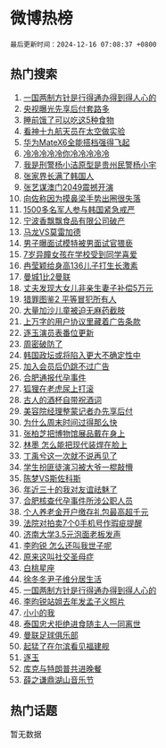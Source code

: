 # 微博热榜

`最后更新时间：2024-12-16 07:08:37 +0800`

## 热门搜索

1. [一国两制方针是行得通办得到得人心的](https://m.weibo.cn/search?containerid=100103type%3D1%26t%3D10%26q%3D%23%E4%B8%80%E5%9B%BD%E4%B8%A4%E5%88%B6%E6%96%B9%E9%92%88%E6%98%AF%E8%A1%8C%E5%BE%97%E9%80%9A%E5%8A%9E%E5%BE%97%E5%88%B0%E5%BE%97%E4%BA%BA%E5%BF%83%E7%9A%84%23&stream_entry_id=51&isnewpage=1&extparam=seat%3D1%26stream_entry_id%3D51%26c_type%3D51%26q%3D%2523%25E4%25B8%2580%25E5%259B%25BD%25E4%25B8%25A4%25E5%2588%25B6%25E6%2596%25B9%25E9%2592%2588%25E6%2598%25AF%25E8%25A1%258C%25E5%25BE%2597%25E9%2580%259A%25E5%258A%259E%25E5%25BE%2597%25E5%2588%25B0%25E5%25BE%2597%25E4%25BA%25BA%25E5%25BF%2583%25E7%259A%2584%2523%26cate%3D10103%26filter_type%3Drealtimehot%26dgr%3D0%26pos%3D0%26display_time%3D1734304116%26pre_seqid%3D17343041161860216968346)
1. [央视曝光先享后付套路多](https://m.weibo.cn/search?containerid=100103type%3D1%26t%3D10%26q%3D%23%E5%A4%AE%E8%A7%86%E6%9B%9D%E5%85%89%E5%85%88%E4%BA%AB%E5%90%8E%E4%BB%98%E5%A5%97%E8%B7%AF%E5%A4%9A%23&stream_entry_id=31&isnewpage=1&extparam=seat%3D1%26band_rank%3D1%26flag%3D2%26lcate%3D5001%26filter_type%3Drealtimehot%26c_type%3D31%26stream_entry_id%3D31%26realpos%3D1%26cate%3D5001%26pos%3D0%26q%3D%2523%25E5%25A4%25AE%25E8%25A7%2586%25E6%259B%259D%25E5%2585%2589%25E5%2585%2588%25E4%25BA%25AB%25E5%2590%258E%25E4%25BB%2598%25E5%25A5%2597%25E8%25B7%25AF%25E5%25A4%259A%2523%26dgr%3D0%26display_time%3D1734304116%26pre_seqid%3D17343041161860216968346)
1. [睡前饿了可以吃这5种食物](https://m.weibo.cn/search?containerid=100103type%3D1%26t%3D10%26q%3D%23%E7%9D%A1%E5%89%8D%E9%A5%BF%E4%BA%86%E5%8F%AF%E4%BB%A5%E5%90%83%E8%BF%995%E7%A7%8D%E9%A3%9F%E7%89%A9%23&stream_entry_id=31&isnewpage=1&extparam=seat%3D1%26band_rank%3D2%26flag%3D2%26lcate%3D5001%26filter_type%3Drealtimehot%26c_type%3D31%26stream_entry_id%3D31%26realpos%3D2%26cate%3D5001%26pos%3D1%26q%3D%2523%25E7%259D%25A1%25E5%2589%258D%25E9%25A5%25BF%25E4%25BA%2586%25E5%258F%25AF%25E4%25BB%25A5%25E5%2590%2583%25E8%25BF%25995%25E7%25A7%258D%25E9%25A3%259F%25E7%2589%25A9%2523%26dgr%3D0%26display_time%3D1734304116%26pre_seqid%3D17343041161860216968346)
1. [看神十九航天员在太空做实验](https://m.weibo.cn/search?containerid=100103type%3D1%26t%3D10%26q%3D%23%E7%9C%8B%E7%A5%9E%E5%8D%81%E4%B9%9D%E8%88%AA%E5%A4%A9%E5%91%98%E5%9C%A8%E5%A4%AA%E7%A9%BA%E5%81%9A%E5%AE%9E%E9%AA%8C%23&stream_entry_id=31&isnewpage=1&extparam=seat%3D1%26band_rank%3D3%26flag%3D0%26lcate%3D5001%26filter_type%3Drealtimehot%26c_type%3D31%26stream_entry_id%3D31%26realpos%3D3%26cate%3D5001%26pos%3D2%26q%3D%2523%25E7%259C%258B%25E7%25A5%259E%25E5%258D%2581%25E4%25B9%259D%25E8%2588%25AA%25E5%25A4%25A9%25E5%2591%2598%25E5%259C%25A8%25E5%25A4%25AA%25E7%25A9%25BA%25E5%2581%259A%25E5%25AE%259E%25E9%25AA%258C%2523%26dgr%3D0%26display_time%3D1734304116%26pre_seqid%3D17343041161860216968346)
1. [华为MateX6全能搭档强得飞起](https://m.weibo.cn/search?containerid=100103type%3D1%26t%3D10%26q%3D%23%E5%8D%8E%E4%B8%BAMateX6%E5%85%A8%E8%83%BD%E6%90%AD%E6%A1%A3%E5%BC%BA%E5%BE%97%E9%A3%9E%E8%B5%B7%23&stream_entry_id=31&isnewpage=1&extparam=seat%3D1%26band_rank%3D4%26is_ad_pos%3D1%26lcate%3D5001%26filter_type%3Drealtimehot%26stream_entry_id%3D31%26c_type%3D31%26cate%3D5001%26q%3D%2523%25E5%258D%258E%25E4%25B8%25BAMateX6%25E5%2585%25A8%25E8%2583%25BD%25E6%2590%25AD%25E6%25A1%25A3%25E5%25BC%25BA%25E5%25BE%2597%25E9%25A3%259E%25E8%25B5%25B7%2523%26dgr%3D0%26topic_ad%3D1%26adid%3D268489%26pos%3D3%26display_time%3D1734304116%26pre_seqid%3D17343041161860216968346)
1. [冷冷冷冷冷你冷冷冷冷冷](https://m.weibo.cn/search?containerid=100103type%3D1%26t%3D10%26q%3D%23%E5%86%B7%E5%86%B7%E5%86%B7%E5%86%B7%E5%86%B7%E4%BD%A0%E5%86%B7%E5%86%B7%E5%86%B7%E5%86%B7%E5%86%B7%23&stream_entry_id=31&isnewpage=1&extparam=seat%3D1%26band_rank%3D4%26flag%3D2%26lcate%3D5001%26filter_type%3Drealtimehot%26c_type%3D31%26stream_entry_id%3D31%26realpos%3D4%26cate%3D5001%26pos%3D4%26q%3D%2523%25E5%2586%25B7%25E5%2586%25B7%25E5%2586%25B7%25E5%2586%25B7%25E5%2586%25B7%25E4%25BD%25A0%25E5%2586%25B7%25E5%2586%25B7%25E5%2586%25B7%25E5%2586%25B7%25E5%2586%25B7%2523%26dgr%3D0%26display_time%3D1734304116%26pre_seqid%3D17343041161860216968346)
1. [我是刑警杨小洁原型是贵州民警杨小宇](https://m.weibo.cn/search?containerid=100103type%3D1%26t%3D10%26q%3D%23%E6%88%91%E6%98%AF%E5%88%91%E8%AD%A6%E6%9D%A8%E5%B0%8F%E6%B4%81%E5%8E%9F%E5%9E%8B%E6%98%AF%E8%B4%B5%E5%B7%9E%E6%B0%91%E8%AD%A6%E6%9D%A8%E5%B0%8F%E5%AE%87%23&stream_entry_id=31&isnewpage=1&extparam=seat%3D1%26band_rank%3D5%26flag%3D0%26lcate%3D5001%26filter_type%3Drealtimehot%26c_type%3D31%26stream_entry_id%3D31%26realpos%3D5%26cate%3D5001%26pos%3D5%26q%3D%2523%25E6%2588%2591%25E6%2598%25AF%25E5%2588%2591%25E8%25AD%25A6%25E6%259D%25A8%25E5%25B0%258F%25E6%25B4%2581%25E5%258E%259F%25E5%259E%258B%25E6%2598%25AF%25E8%25B4%25B5%25E5%25B7%259E%25E6%25B0%2591%25E8%25AD%25A6%25E6%259D%25A8%25E5%25B0%258F%25E5%25AE%2587%2523%26dgr%3D0%26display_time%3D1734304116%26pre_seqid%3D17343041161860216968346)
1. [张家界长满了韩国人](https://m.weibo.cn/search?containerid=100103type%3D1%26t%3D10%26q%3D%23%E5%BC%A0%E5%AE%B6%E7%95%8C%E9%95%BF%E6%BB%A1%E4%BA%86%E9%9F%A9%E5%9B%BD%E4%BA%BA%23&stream_entry_id=31&isnewpage=1&extparam=seat%3D1%26band_rank%3D6%26flag%3D0%26lcate%3D5001%26filter_type%3Drealtimehot%26c_type%3D31%26stream_entry_id%3D31%26realpos%3D6%26cate%3D5001%26pos%3D6%26q%3D%2523%25E5%25BC%25A0%25E5%25AE%25B6%25E7%2595%258C%25E9%2595%25BF%25E6%25BB%25A1%25E4%25BA%2586%25E9%259F%25A9%25E5%259B%25BD%25E4%25BA%25BA%2523%26dgr%3D0%26display_time%3D1734304116%26pre_seqid%3D17343041161860216968346)
1. [张艺谋澳门2049震撼开演](https://m.weibo.cn/search?containerid=100103type%3D1%26t%3D10%26q%3D%23%E5%BC%A0%E8%89%BA%E8%B0%8B%E6%BE%B3%E9%97%A82049%E9%9C%87%E6%92%BC%E5%BC%80%E6%BC%94%23&stream_entry_id=31&isnewpage=1&extparam=seat%3D1%26band_rank%3D7%26is_ad_pos%3D1%26lcate%3D5001%26filter_type%3Drealtimehot%26stream_entry_id%3D31%26c_type%3D31%26cate%3D5001%26q%3D%2523%25E5%25BC%25A0%25E8%2589%25BA%25E8%25B0%258B%25E6%25BE%25B3%25E9%2597%25A82049%25E9%259C%2587%25E6%2592%25BC%25E5%25BC%2580%25E6%25BC%2594%2523%26dgr%3D0%26topic_ad%3D1%26adid%3D268374%26pos%3D7%26display_time%3D1734304116%26pre_seqid%3D17343041161860216968346)
1. [向佐称因为摸鼻梁手势出圈很失落](https://m.weibo.cn/search?containerid=100103type%3D1%26t%3D10%26q%3D%23%E5%90%91%E4%BD%90%E7%A7%B0%E5%9B%A0%E4%B8%BA%E6%91%B8%E9%BC%BB%E6%A2%81%E6%89%8B%E5%8A%BF%E5%87%BA%E5%9C%88%E5%BE%88%E5%A4%B1%E8%90%BD%23&stream_entry_id=31&isnewpage=1&extparam=seat%3D1%26band_rank%3D7%26flag%3D2%26lcate%3D5001%26filter_type%3Drealtimehot%26c_type%3D31%26stream_entry_id%3D31%26realpos%3D7%26cate%3D5001%26pos%3D8%26q%3D%2523%25E5%2590%2591%25E4%25BD%2590%25E7%25A7%25B0%25E5%259B%25A0%25E4%25B8%25BA%25E6%2591%25B8%25E9%25BC%25BB%25E6%25A2%2581%25E6%2589%258B%25E5%258A%25BF%25E5%2587%25BA%25E5%259C%2588%25E5%25BE%2588%25E5%25A4%25B1%25E8%2590%25BD%2523%26dgr%3D0%26display_time%3D1734304116%26pre_seqid%3D17343041161860216968346)
1. [1500多名军人参与韩国紧急戒严](https://m.weibo.cn/search?containerid=100103type%3D1%26t%3D10%26q%3D%231500%E5%A4%9A%E5%90%8D%E5%86%9B%E4%BA%BA%E5%8F%82%E4%B8%8E%E9%9F%A9%E5%9B%BD%E7%B4%A7%E6%80%A5%E6%88%92%E4%B8%A5%23&stream_entry_id=31&isnewpage=1&extparam=seat%3D1%26band_rank%3D8%26flag%3D0%26lcate%3D5001%26filter_type%3Drealtimehot%26c_type%3D31%26stream_entry_id%3D31%26realpos%3D8%26cate%3D5001%26pos%3D9%26q%3D%25231500%25E5%25A4%259A%25E5%2590%258D%25E5%2586%259B%25E4%25BA%25BA%25E5%258F%2582%25E4%25B8%258E%25E9%259F%25A9%25E5%259B%25BD%25E7%25B4%25A7%25E6%2580%25A5%25E6%2588%2592%25E4%25B8%25A5%2523%26dgr%3D0%26display_time%3D1734304116%26pre_seqid%3D17343041161860216968346)
1. [宁波香飘飘食品有限公司破产](https://m.weibo.cn/search?containerid=100103type%3D1%26t%3D10%26q%3D%23%E5%AE%81%E6%B3%A2%E9%A6%99%E9%A3%98%E9%A3%98%E9%A3%9F%E5%93%81%E6%9C%89%E9%99%90%E5%85%AC%E5%8F%B8%E7%A0%B4%E4%BA%A7%23&stream_entry_id=31&isnewpage=1&extparam=seat%3D1%26band_rank%3D9%26flag%3D2%26lcate%3D5001%26filter_type%3Drealtimehot%26c_type%3D31%26stream_entry_id%3D31%26realpos%3D9%26cate%3D5001%26pos%3D10%26q%3D%2523%25E5%25AE%2581%25E6%25B3%25A2%25E9%25A6%2599%25E9%25A3%2598%25E9%25A3%2598%25E9%25A3%259F%25E5%2593%2581%25E6%259C%2589%25E9%2599%2590%25E5%2585%25AC%25E5%258F%25B8%25E7%25A0%25B4%25E4%25BA%25A7%2523%26dgr%3D0%26display_time%3D1734304116%26pre_seqid%3D17343041161860216968346)
1. [马龙VS莫雷加德](https://m.weibo.cn/search?containerid=100103type%3D1%26t%3D10%26q%3D%23%E9%A9%AC%E9%BE%99VS%E8%8E%AB%E9%9B%B7%E5%8A%A0%E5%BE%B7%23&stream_entry_id=31&isnewpage=1&extparam=seat%3D1%26band_rank%3D10%26flag%3D0%26lcate%3D5001%26filter_type%3Drealtimehot%26c_type%3D31%26stream_entry_id%3D31%26realpos%3D10%26cate%3D5001%26pos%3D11%26q%3D%2523%25E9%25A9%25AC%25E9%25BE%2599VS%25E8%258E%25AB%25E9%259B%25B7%25E5%258A%25A0%25E5%25BE%25B7%2523%26dgr%3D0%26display_time%3D1734304116%26pre_seqid%3D17343041161860216968346)
1. [男子曝面试模特被男面试官猥亵](https://m.weibo.cn/search?containerid=100103type%3D1%26t%3D10%26q%3D%23%E7%94%B7%E5%AD%90%E6%9B%9D%E9%9D%A2%E8%AF%95%E6%A8%A1%E7%89%B9%E8%A2%AB%E7%94%B7%E9%9D%A2%E8%AF%95%E5%AE%98%E7%8C%A5%E4%BA%B5%23&stream_entry_id=31&isnewpage=1&extparam=seat%3D1%26band_rank%3D11%26flag%3D2%26lcate%3D5001%26filter_type%3Drealtimehot%26c_type%3D31%26stream_entry_id%3D31%26realpos%3D11%26cate%3D5001%26pos%3D12%26q%3D%2523%25E7%2594%25B7%25E5%25AD%2590%25E6%259B%259D%25E9%259D%25A2%25E8%25AF%2595%25E6%25A8%25A1%25E7%2589%25B9%25E8%25A2%25AB%25E7%2594%25B7%25E9%259D%25A2%25E8%25AF%2595%25E5%25AE%2598%25E7%258C%25A5%25E4%25BA%25B5%2523%26dgr%3D0%26display_time%3D1734304116%26pre_seqid%3D17343041161860216968346)
1. [7岁异瞳女孩在学校受到同学喜爱](https://m.weibo.cn/search?containerid=100103type%3D1%26t%3D10%26q%3D%237%E5%B2%81%E5%BC%82%E7%9E%B3%E5%A5%B3%E5%AD%A9%E5%9C%A8%E5%AD%A6%E6%A0%A1%E5%8F%97%E5%88%B0%E5%90%8C%E5%AD%A6%E5%96%9C%E7%88%B1%23&stream_entry_id=31&isnewpage=1&extparam=seat%3D1%26band_rank%3D12%26flag%3D0%26lcate%3D5001%26filter_type%3Drealtimehot%26c_type%3D31%26stream_entry_id%3D31%26realpos%3D12%26cate%3D5001%26pos%3D13%26q%3D%25237%25E5%25B2%2581%25E5%25BC%2582%25E7%259E%25B3%25E5%25A5%25B3%25E5%25AD%25A9%25E5%259C%25A8%25E5%25AD%25A6%25E6%25A0%25A1%25E5%258F%2597%25E5%2588%25B0%25E5%2590%258C%25E5%25AD%25A6%25E5%2596%259C%25E7%2588%25B1%2523%26dgr%3D0%26display_time%3D1734304116%26pre_seqid%3D17343041161860216968346)
1. [冉莹颖给身高136儿子打生长激素](https://m.weibo.cn/search?containerid=100103type%3D1%26t%3D10%26q%3D%23%E5%86%89%E8%8E%B9%E9%A2%96%E7%BB%99%E8%BA%AB%E9%AB%98136%E5%84%BF%E5%AD%90%E6%89%93%E7%94%9F%E9%95%BF%E6%BF%80%E7%B4%A0%23&stream_entry_id=31&isnewpage=1&extparam=seat%3D1%26band_rank%3D13%26flag%3D0%26lcate%3D5001%26filter_type%3Drealtimehot%26c_type%3D31%26stream_entry_id%3D31%26realpos%3D13%26cate%3D5001%26pos%3D14%26q%3D%2523%25E5%2586%2589%25E8%258E%25B9%25E9%25A2%2596%25E7%25BB%2599%25E8%25BA%25AB%25E9%25AB%2598136%25E5%2584%25BF%25E5%25AD%2590%25E6%2589%2593%25E7%2594%259F%25E9%2595%25BF%25E6%25BF%2580%25E7%25B4%25A0%2523%26dgr%3D0%26display_time%3D1734304116%26pre_seqid%3D17343041161860216968346)
1. [曼城1比2曼联](https://m.weibo.cn/search?containerid=100103type%3D1%26t%3D10%26q%3D%23%E6%9B%BC%E5%9F%8E1%E6%AF%942%E6%9B%BC%E8%81%94%23&stream_entry_id=31&isnewpage=1&extparam=seat%3D1%26band_rank%3D14%26flag%3D0%26lcate%3D5001%26filter_type%3Drealtimehot%26c_type%3D31%26stream_entry_id%3D31%26realpos%3D14%26cate%3D5001%26pos%3D15%26q%3D%2523%25E6%259B%25BC%25E5%259F%258E1%25E6%25AF%25942%25E6%259B%25BC%25E8%2581%2594%2523%26dgr%3D0%26display_time%3D1734304116%26pre_seqid%3D17343041161860216968346)
1. [丈夫发现大女儿非亲生妻子补偿5万元](https://m.weibo.cn/search?containerid=100103type%3D1%26t%3D10%26q%3D%23%E4%B8%88%E5%A4%AB%E5%8F%91%E7%8E%B0%E5%A4%A7%E5%A5%B3%E5%84%BF%E9%9D%9E%E4%BA%B2%E7%94%9F%E5%A6%BB%E5%AD%90%E8%A1%A5%E5%81%BF5%E4%B8%87%E5%85%83%23&stream_entry_id=31&isnewpage=1&extparam=seat%3D1%26band_rank%3D15%26flag%3D0%26lcate%3D5001%26filter_type%3Drealtimehot%26c_type%3D31%26stream_entry_id%3D31%26realpos%3D15%26cate%3D5001%26pos%3D16%26q%3D%2523%25E4%25B8%2588%25E5%25A4%25AB%25E5%258F%2591%25E7%258E%25B0%25E5%25A4%25A7%25E5%25A5%25B3%25E5%2584%25BF%25E9%259D%259E%25E4%25BA%25B2%25E7%2594%259F%25E5%25A6%25BB%25E5%25AD%2590%25E8%25A1%25A5%25E5%2581%25BF5%25E4%25B8%2587%25E5%2585%2583%2523%26dgr%3D0%26display_time%3D1734304116%26pre_seqid%3D17343041161860216968346)
1. [猎罪图鉴2 平等冒犯所有人](https://m.weibo.cn/search?containerid=100103type%3D1%26t%3D10%26q%3D%E7%8C%8E%E7%BD%AA%E5%9B%BE%E9%89%B42+%E5%B9%B3%E7%AD%89%E5%86%92%E7%8A%AF%E6%89%80%E6%9C%89%E4%BA%BA&stream_entry_id=31&isnewpage=1&extparam=seat%3D1%26band_rank%3D16%26flag%3D0%26lcate%3D5001%26filter_type%3Drealtimehot%26c_type%3D31%26stream_entry_id%3D31%26realpos%3D16%26cate%3D5001%26pos%3D17%26q%3D%25E7%258C%258E%25E7%25BD%25AA%25E5%259B%25BE%25E9%2589%25B42%2520%25E5%25B9%25B3%25E7%25AD%2589%25E5%2586%2592%25E7%258A%25AF%25E6%2589%2580%25E6%259C%2589%25E4%25BA%25BA%26dgr%3D0%26display_time%3D1734304116%26pre_seqid%3D17343041161860216968346)
1. [大量加沙儿童被迫无麻药截肢](https://m.weibo.cn/search?containerid=100103type%3D1%26t%3D10%26q%3D%23%E5%A4%A7%E9%87%8F%E5%8A%A0%E6%B2%99%E5%84%BF%E7%AB%A5%E8%A2%AB%E8%BF%AB%E6%97%A0%E9%BA%BB%E8%8D%AF%E6%88%AA%E8%82%A2%23&stream_entry_id=31&isnewpage=1&extparam=seat%3D1%26band_rank%3D17%26flag%3D0%26lcate%3D5001%26filter_type%3Drealtimehot%26c_type%3D31%26stream_entry_id%3D31%26realpos%3D17%26cate%3D5001%26pos%3D18%26q%3D%2523%25E5%25A4%25A7%25E9%2587%258F%25E5%258A%25A0%25E6%25B2%2599%25E5%2584%25BF%25E7%25AB%25A5%25E8%25A2%25AB%25E8%25BF%25AB%25E6%2597%25A0%25E9%25BA%25BB%25E8%258D%25AF%25E6%2588%25AA%25E8%2582%25A2%2523%26dgr%3D0%26display_time%3D1734304116%26pre_seqid%3D17343041161860216968346)
1. [上万字的用户协议里藏着广告条款](https://m.weibo.cn/search?containerid=100103type%3D1%26t%3D10%26q%3D%23%E4%B8%8A%E4%B8%87%E5%AD%97%E7%9A%84%E7%94%A8%E6%88%B7%E5%8D%8F%E8%AE%AE%E9%87%8C%E8%97%8F%E7%9D%80%E5%B9%BF%E5%91%8A%E6%9D%A1%E6%AC%BE%23&stream_entry_id=31&isnewpage=1&extparam=seat%3D1%26band_rank%3D18%26flag%3D1%26lcate%3D5001%26filter_type%3Drealtimehot%26c_type%3D31%26stream_entry_id%3D31%26realpos%3D18%26cate%3D5001%26pos%3D19%26q%3D%2523%25E4%25B8%258A%25E4%25B8%2587%25E5%25AD%2597%25E7%259A%2584%25E7%2594%25A8%25E6%2588%25B7%25E5%258D%258F%25E8%25AE%25AE%25E9%2587%258C%25E8%2597%258F%25E7%259D%2580%25E5%25B9%25BF%25E5%2591%258A%25E6%259D%25A1%25E6%25AC%25BE%2523%26dgr%3D0%26display_time%3D1734304116%26pre_seqid%3D17343041161860216968346)
1. [逐玉演员表番位更新](https://m.weibo.cn/search?containerid=100103type%3D1%26t%3D10%26q%3D%23%E9%80%90%E7%8E%89%E6%BC%94%E5%91%98%E8%A1%A8%E7%95%AA%E4%BD%8D%E6%9B%B4%E6%96%B0%23&stream_entry_id=31&isnewpage=1&extparam=seat%3D1%26band_rank%3D19%26flag%3D0%26lcate%3D5001%26filter_type%3Drealtimehot%26c_type%3D31%26stream_entry_id%3D31%26realpos%3D19%26cate%3D5001%26pos%3D20%26q%3D%2523%25E9%2580%2590%25E7%258E%2589%25E6%25BC%2594%25E5%2591%2598%25E8%25A1%25A8%25E7%2595%25AA%25E4%25BD%258D%25E6%259B%25B4%25E6%2596%25B0%2523%26dgr%3D0%26display_time%3D1734304116%26pre_seqid%3D17343041161860216968346)
1. [周密破防了](https://m.weibo.cn/search?containerid=100103type%3D1%26t%3D10%26q%3D%23%E5%91%A8%E5%AF%86%E7%A0%B4%E9%98%B2%E4%BA%86%23&stream_entry_id=31&isnewpage=1&extparam=seat%3D1%26band_rank%3D20%26flag%3D0%26lcate%3D5001%26filter_type%3Drealtimehot%26c_type%3D31%26stream_entry_id%3D31%26realpos%3D20%26cate%3D5001%26pos%3D21%26q%3D%2523%25E5%2591%25A8%25E5%25AF%2586%25E7%25A0%25B4%25E9%2598%25B2%25E4%25BA%2586%2523%26dgr%3D0%26display_time%3D1734304116%26pre_seqid%3D17343041161860216968346)
1. [韩国政坛或将陷入更大不确定性中](https://m.weibo.cn/search?containerid=100103type%3D1%26t%3D10%26q%3D%23%E9%9F%A9%E5%9B%BD%E6%94%BF%E5%9D%9B%E6%88%96%E5%B0%86%E9%99%B7%E5%85%A5%E6%9B%B4%E5%A4%A7%E4%B8%8D%E7%A1%AE%E5%AE%9A%E6%80%A7%E4%B8%AD%23&stream_entry_id=31&isnewpage=1&extparam=seat%3D1%26band_rank%3D21%26flag%3D0%26lcate%3D5001%26filter_type%3Drealtimehot%26c_type%3D31%26stream_entry_id%3D31%26realpos%3D21%26cate%3D5001%26pos%3D22%26q%3D%2523%25E9%259F%25A9%25E5%259B%25BD%25E6%2594%25BF%25E5%259D%259B%25E6%2588%2596%25E5%25B0%2586%25E9%2599%25B7%25E5%2585%25A5%25E6%259B%25B4%25E5%25A4%25A7%25E4%25B8%258D%25E7%25A1%25AE%25E5%25AE%259A%25E6%2580%25A7%25E4%25B8%25AD%2523%26dgr%3D0%26display_time%3D1734304116%26pre_seqid%3D17343041161860216968346)
1. [加入会员后仍跳不过广告](https://m.weibo.cn/search?containerid=100103type%3D1%26t%3D10%26q%3D%23%E5%8A%A0%E5%85%A5%E4%BC%9A%E5%91%98%E5%90%8E%E4%BB%8D%E8%B7%B3%E4%B8%8D%E8%BF%87%E5%B9%BF%E5%91%8A%23&stream_entry_id=31&isnewpage=1&extparam=seat%3D1%26band_rank%3D22%26flag%3D1%26lcate%3D5001%26filter_type%3Drealtimehot%26c_type%3D31%26stream_entry_id%3D31%26realpos%3D22%26cate%3D5001%26pos%3D23%26q%3D%2523%25E5%258A%25A0%25E5%2585%25A5%25E4%25BC%259A%25E5%2591%2598%25E5%2590%258E%25E4%25BB%258D%25E8%25B7%25B3%25E4%25B8%258D%25E8%25BF%2587%25E5%25B9%25BF%25E5%2591%258A%2523%26dgr%3D0%26display_time%3D1734304116%26pre_seqid%3D17343041161860216968346)
1. [合肥通报代孕事件](https://m.weibo.cn/search?containerid=100103type%3D1%26t%3D10%26q%3D%23%E5%90%88%E8%82%A5%E9%80%9A%E6%8A%A5%E4%BB%A3%E5%AD%95%E4%BA%8B%E4%BB%B6%23&stream_entry_id=31&isnewpage=1&extparam=seat%3D1%26band_rank%3D23%26flag%3D0%26lcate%3D5001%26filter_type%3Drealtimehot%26c_type%3D31%26stream_entry_id%3D31%26realpos%3D23%26cate%3D5001%26pos%3D24%26q%3D%2523%25E5%2590%2588%25E8%2582%25A5%25E9%2580%259A%25E6%258A%25A5%25E4%25BB%25A3%25E5%25AD%2595%25E4%25BA%258B%25E4%25BB%25B6%2523%26dgr%3D0%26display_time%3D1734304116%26pre_seqid%3D17343041161860216968346)
1. [狐狸在老虎尿上打滚](https://m.weibo.cn/search?containerid=100103type%3D1%26t%3D10%26q%3D%23%E7%8B%90%E7%8B%B8%E5%9C%A8%E8%80%81%E8%99%8E%E5%B0%BF%E4%B8%8A%E6%89%93%E6%BB%9A%23&stream_entry_id=31&isnewpage=1&extparam=seat%3D1%26band_rank%3D24%26flag%3D0%26lcate%3D5001%26filter_type%3Drealtimehot%26c_type%3D31%26stream_entry_id%3D31%26realpos%3D24%26cate%3D5001%26pos%3D25%26q%3D%2523%25E7%258B%2590%25E7%258B%25B8%25E5%259C%25A8%25E8%2580%2581%25E8%2599%258E%25E5%25B0%25BF%25E4%25B8%258A%25E6%2589%2593%25E6%25BB%259A%2523%26dgr%3D0%26display_time%3D1734304116%26pre_seqid%3D17343041161860216968346)
1. [古人的酒杯自带祝酒词](https://m.weibo.cn/search?containerid=100103type%3D1%26t%3D10%26q%3D%23%E5%8F%A4%E4%BA%BA%E7%9A%84%E9%85%92%E6%9D%AF%E8%87%AA%E5%B8%A6%E7%A5%9D%E9%85%92%E8%AF%8D%23&stream_entry_id=31&isnewpage=1&extparam=seat%3D1%26band_rank%3D25%26flag%3D1%26lcate%3D5001%26filter_type%3Drealtimehot%26c_type%3D31%26stream_entry_id%3D31%26realpos%3D25%26cate%3D5001%26pos%3D26%26q%3D%2523%25E5%258F%25A4%25E4%25BA%25BA%25E7%259A%2584%25E9%2585%2592%25E6%259D%25AF%25E8%2587%25AA%25E5%25B8%25A6%25E7%25A5%259D%25E9%2585%2592%25E8%25AF%258D%2523%26dgr%3D0%26display_time%3D1734304116%26pre_seqid%3D17343041161860216968346)
1. [美容院经理整蒙记者办先享后付](https://m.weibo.cn/search?containerid=100103type%3D1%26t%3D10%26q%3D%23%E7%BE%8E%E5%AE%B9%E9%99%A2%E7%BB%8F%E7%90%86%E6%95%B4%E8%92%99%E8%AE%B0%E8%80%85%E5%8A%9E%E5%85%88%E4%BA%AB%E5%90%8E%E4%BB%98%23&stream_entry_id=31&isnewpage=1&extparam=seat%3D1%26band_rank%3D26%26flag%3D0%26lcate%3D5001%26filter_type%3Drealtimehot%26c_type%3D31%26stream_entry_id%3D31%26realpos%3D26%26cate%3D5001%26pos%3D27%26q%3D%2523%25E7%25BE%258E%25E5%25AE%25B9%25E9%2599%25A2%25E7%25BB%258F%25E7%2590%2586%25E6%2595%25B4%25E8%2592%2599%25E8%25AE%25B0%25E8%2580%2585%25E5%258A%259E%25E5%2585%2588%25E4%25BA%25AB%25E5%2590%258E%25E4%25BB%2598%2523%26dgr%3D0%26display_time%3D1734304116%26pre_seqid%3D17343041161860216968346)
1. [为什么周末时间过得那么快](https://m.weibo.cn/search?containerid=100103type%3D1%26t%3D10%26q%3D%23%E4%B8%BA%E4%BB%80%E4%B9%88%E5%91%A8%E6%9C%AB%E6%97%B6%E9%97%B4%E8%BF%87%E5%BE%97%E9%82%A3%E4%B9%88%E5%BF%AB%23&stream_entry_id=31&isnewpage=1&extparam=seat%3D1%26band_rank%3D27%26flag%3D0%26lcate%3D5001%26filter_type%3Drealtimehot%26c_type%3D31%26stream_entry_id%3D31%26realpos%3D27%26cate%3D5001%26pos%3D28%26q%3D%2523%25E4%25B8%25BA%25E4%25BB%2580%25E4%25B9%2588%25E5%2591%25A8%25E6%259C%25AB%25E6%2597%25B6%25E9%2597%25B4%25E8%25BF%2587%25E5%25BE%2597%25E9%2582%25A3%25E4%25B9%2588%25E5%25BF%25AB%2523%26dgr%3D0%26display_time%3D1734304116%26pre_seqid%3D17343041161860216968346)
1. [张柏芝把博物馆展品戴在身上](https://m.weibo.cn/search?containerid=100103type%3D1%26t%3D10%26q%3D%E5%BC%A0%E6%9F%8F%E8%8A%9D%E6%8A%8A%E5%8D%9A%E7%89%A9%E9%A6%86%E5%B1%95%E5%93%81%E6%88%B4%E5%9C%A8%E8%BA%AB%E4%B8%8A&stream_entry_id=31&isnewpage=1&extparam=seat%3D1%26band_rank%3D28%26flag%3D0%26lcate%3D5001%26filter_type%3Drealtimehot%26c_type%3D31%26stream_entry_id%3D31%26realpos%3D28%26cate%3D5001%26pos%3D29%26q%3D%25E5%25BC%25A0%25E6%259F%258F%25E8%258A%259D%25E6%258A%258A%25E5%258D%259A%25E7%2589%25A9%25E9%25A6%2586%25E5%25B1%2595%25E5%2593%2581%25E6%2588%25B4%25E5%259C%25A8%25E8%25BA%25AB%25E4%25B8%258A%26dgr%3D0%26display_time%3D1734304116%26pre_seqid%3D17343041161860216968346)
1. [林墨 怎么能把现代装焊在脸上](https://m.weibo.cn/search?containerid=100103type%3D1%26t%3D10%26q%3D%E6%9E%97%E5%A2%A8+%E6%80%8E%E4%B9%88%E8%83%BD%E6%8A%8A%E7%8E%B0%E4%BB%A3%E8%A3%85%E7%84%8A%E5%9C%A8%E8%84%B8%E4%B8%8A&stream_entry_id=31&isnewpage=1&extparam=seat%3D1%26band_rank%3D29%26flag%3D0%26lcate%3D5001%26filter_type%3Drealtimehot%26c_type%3D31%26stream_entry_id%3D31%26realpos%3D29%26cate%3D5001%26pos%3D30%26q%3D%25E6%259E%2597%25E5%25A2%25A8%2520%25E6%2580%258E%25E4%25B9%2588%25E8%2583%25BD%25E6%258A%258A%25E7%258E%25B0%25E4%25BB%25A3%25E8%25A3%2585%25E7%2584%258A%25E5%259C%25A8%25E8%2584%25B8%25E4%25B8%258A%26dgr%3D0%26display_time%3D1734304116%26pre_seqid%3D17343041161860216968346)
1. [丁禹兮这一次就不说再见了](https://m.weibo.cn/search?containerid=100103type%3D1%26t%3D10%26q%3D%23%E4%B8%81%E7%A6%B9%E5%85%AE%E8%BF%99%E4%B8%80%E6%AC%A1%E5%B0%B1%E4%B8%8D%E8%AF%B4%E5%86%8D%E8%A7%81%E4%BA%86%23&stream_entry_id=31&isnewpage=1&extparam=seat%3D1%26band_rank%3D30%26flag%3D0%26lcate%3D5001%26filter_type%3Drealtimehot%26c_type%3D31%26stream_entry_id%3D31%26realpos%3D30%26cate%3D5001%26pos%3D31%26q%3D%2523%25E4%25B8%2581%25E7%25A6%25B9%25E5%2585%25AE%25E8%25BF%2599%25E4%25B8%2580%25E6%25AC%25A1%25E5%25B0%25B1%25E4%25B8%258D%25E8%25AF%25B4%25E5%2586%258D%25E8%25A7%2581%25E4%25BA%2586%2523%26dgr%3D0%26display_time%3D1734304116%26pre_seqid%3D17343041161860216968346)
1. [学生扮匪徒演习被大爷一棍敲懵](https://m.weibo.cn/search?containerid=100103type%3D1%26t%3D10%26q%3D%23%E5%AD%A6%E7%94%9F%E6%89%AE%E5%8C%AA%E5%BE%92%E6%BC%94%E4%B9%A0%E8%A2%AB%E5%A4%A7%E7%88%B7%E4%B8%80%E6%A3%8D%E6%95%B2%E6%87%B5%23&stream_entry_id=31&isnewpage=1&extparam=seat%3D1%26band_rank%3D31%26flag%3D1%26lcate%3D5001%26filter_type%3Drealtimehot%26c_type%3D31%26stream_entry_id%3D31%26realpos%3D31%26cate%3D5001%26pos%3D32%26q%3D%2523%25E5%25AD%25A6%25E7%2594%259F%25E6%2589%25AE%25E5%258C%25AA%25E5%25BE%2592%25E6%25BC%2594%25E4%25B9%25A0%25E8%25A2%25AB%25E5%25A4%25A7%25E7%2588%25B7%25E4%25B8%2580%25E6%25A3%258D%25E6%2595%25B2%25E6%2587%25B5%2523%26dgr%3D0%26display_time%3D1734304116%26pre_seqid%3D17343041161860216968346)
1. [陈梦VS斯佐科斯](https://m.weibo.cn/search?containerid=100103type%3D1%26t%3D10%26q%3D%23%E9%99%88%E6%A2%A6VS%E6%96%AF%E4%BD%90%E7%A7%91%E6%96%AF%23&stream_entry_id=31&isnewpage=1&extparam=seat%3D1%26band_rank%3D32%26flag%3D0%26lcate%3D5001%26filter_type%3Drealtimehot%26c_type%3D31%26stream_entry_id%3D31%26realpos%3D32%26cate%3D5001%26pos%3D33%26q%3D%2523%25E9%2599%2588%25E6%25A2%25A6VS%25E6%2596%25AF%25E4%25BD%2590%25E7%25A7%2591%25E6%2596%25AF%2523%26dgr%3D0%26display_time%3D1734304116%26pre_seqid%3D17343041161860216968346)
1. [年近三十的我对友谊祛魅了](https://m.weibo.cn/search?containerid=100103type%3D1%26t%3D10%26q%3D%23%E5%B9%B4%E8%BF%91%E4%B8%89%E5%8D%81%E7%9A%84%E6%88%91%E5%AF%B9%E5%8F%8B%E8%B0%8A%E7%A5%9B%E9%AD%85%E4%BA%86%23&stream_entry_id=31&isnewpage=1&extparam=seat%3D1%26band_rank%3D33%26flag%3D0%26lcate%3D5001%26filter_type%3Drealtimehot%26c_type%3D31%26stream_entry_id%3D31%26realpos%3D33%26cate%3D5001%26pos%3D34%26q%3D%2523%25E5%25B9%25B4%25E8%25BF%2591%25E4%25B8%2589%25E5%258D%2581%25E7%259A%2584%25E6%2588%2591%25E5%25AF%25B9%25E5%258F%258B%25E8%25B0%258A%25E7%25A5%259B%25E9%25AD%2585%25E4%25BA%2586%2523%26dgr%3D0%26display_time%3D1734304116%26pre_seqid%3D17343041161860216968346)
1. [合肥核查代孕事件所涉公职人员](https://m.weibo.cn/search?containerid=100103type%3D1%26t%3D10%26q%3D%23%E5%90%88%E8%82%A5%E6%A0%B8%E6%9F%A5%E4%BB%A3%E5%AD%95%E4%BA%8B%E4%BB%B6%E6%89%80%E6%B6%89%E5%85%AC%E8%81%8C%E4%BA%BA%E5%91%98%23&stream_entry_id=31&isnewpage=1&extparam=seat%3D1%26band_rank%3D34%26flag%3D0%26lcate%3D5001%26filter_type%3Drealtimehot%26c_type%3D31%26stream_entry_id%3D31%26realpos%3D34%26cate%3D5001%26pos%3D35%26q%3D%2523%25E5%2590%2588%25E8%2582%25A5%25E6%25A0%25B8%25E6%259F%25A5%25E4%25BB%25A3%25E5%25AD%2595%25E4%25BA%258B%25E4%25BB%25B6%25E6%2589%2580%25E6%25B6%2589%25E5%2585%25AC%25E8%2581%258C%25E4%25BA%25BA%25E5%2591%2598%2523%26dgr%3D0%26display_time%3D1734304116%26pre_seqid%3D17343041161860216968346)
1. [个人养老金开户缴存礼包最高超千元](https://m.weibo.cn/search?containerid=100103type%3D1%26t%3D10%26q%3D%23%E4%B8%AA%E4%BA%BA%E5%85%BB%E8%80%81%E9%87%91%E5%BC%80%E6%88%B7%E7%BC%B4%E5%AD%98%E7%A4%BC%E5%8C%85%E6%9C%80%E9%AB%98%E8%B6%85%E5%8D%83%E5%85%83%23&stream_entry_id=31&isnewpage=1&extparam=seat%3D1%26band_rank%3D35%26flag%3D0%26lcate%3D5001%26filter_type%3Drealtimehot%26c_type%3D31%26stream_entry_id%3D31%26realpos%3D35%26cate%3D5001%26pos%3D36%26q%3D%2523%25E4%25B8%25AA%25E4%25BA%25BA%25E5%2585%25BB%25E8%2580%2581%25E9%2587%2591%25E5%25BC%2580%25E6%2588%25B7%25E7%25BC%25B4%25E5%25AD%2598%25E7%25A4%25BC%25E5%258C%2585%25E6%259C%2580%25E9%25AB%2598%25E8%25B6%2585%25E5%258D%2583%25E5%2585%2583%2523%26dgr%3D0%26display_time%3D1734304116%26pre_seqid%3D17343041161860216968346)
1. [法院对拍卖7个0手机号作瑕疵提醒](https://m.weibo.cn/search?containerid=100103type%3D1%26t%3D10%26q%3D%23%E6%B3%95%E9%99%A2%E5%AF%B9%E6%8B%8D%E5%8D%967%E4%B8%AA0%E6%89%8B%E6%9C%BA%E5%8F%B7%E4%BD%9C%E7%91%95%E7%96%B5%E6%8F%90%E9%86%92%23&stream_entry_id=31&isnewpage=1&extparam=seat%3D1%26band_rank%3D36%26flag%3D0%26lcate%3D5001%26filter_type%3Drealtimehot%26c_type%3D31%26stream_entry_id%3D31%26realpos%3D36%26cate%3D5001%26pos%3D37%26q%3D%2523%25E6%25B3%2595%25E9%2599%25A2%25E5%25AF%25B9%25E6%258B%258D%25E5%258D%25967%25E4%25B8%25AA0%25E6%2589%258B%25E6%259C%25BA%25E5%258F%25B7%25E4%25BD%259C%25E7%2591%2595%25E7%2596%25B5%25E6%258F%2590%25E9%2586%2592%2523%26dgr%3D0%26display_time%3D1734304116%26pre_seqid%3D17343041161860216968346)
1. [济南大学3.5元泡面老板发声](https://m.weibo.cn/search?containerid=100103type%3D1%26t%3D10%26q%3D%23%E6%B5%8E%E5%8D%97%E5%A4%A7%E5%AD%A63.5%E5%85%83%E6%B3%A1%E9%9D%A2%E8%80%81%E6%9D%BF%E5%8F%91%E5%A3%B0%23&stream_entry_id=31&isnewpage=1&extparam=seat%3D1%26band_rank%3D37%26flag%3D0%26lcate%3D5001%26filter_type%3Drealtimehot%26c_type%3D31%26stream_entry_id%3D31%26realpos%3D37%26cate%3D5001%26pos%3D38%26q%3D%2523%25E6%25B5%258E%25E5%258D%2597%25E5%25A4%25A7%25E5%25AD%25A63.5%25E5%2585%2583%25E6%25B3%25A1%25E9%259D%25A2%25E8%2580%2581%25E6%259D%25BF%25E5%258F%2591%25E5%25A3%25B0%2523%26dgr%3D0%26display_time%3D1734304116%26pre_seqid%3D17343041161860216968346)
1. [李昀锐 怎么还叫我世子呢](https://m.weibo.cn/search?containerid=100103type%3D1%26t%3D10%26q%3D%E6%9D%8E%E6%98%80%E9%94%90+%E6%80%8E%E4%B9%88%E8%BF%98%E5%8F%AB%E6%88%91%E4%B8%96%E5%AD%90%E5%91%A2&stream_entry_id=31&isnewpage=1&extparam=seat%3D1%26band_rank%3D38%26flag%3D0%26lcate%3D5001%26filter_type%3Drealtimehot%26c_type%3D31%26stream_entry_id%3D31%26realpos%3D38%26cate%3D5001%26pos%3D39%26q%3D%25E6%259D%258E%25E6%2598%2580%25E9%2594%2590%2520%25E6%2580%258E%25E4%25B9%2588%25E8%25BF%2598%25E5%258F%25AB%25E6%2588%2591%25E4%25B8%2596%25E5%25AD%2590%25E5%2591%25A2%26dgr%3D0%26display_time%3D1734304116%26pre_seqid%3D17343041161860216968346)
1. [原来这叫社交圣母症](https://m.weibo.cn/search?containerid=100103type%3D1%26t%3D10%26q%3D%23%E5%8E%9F%E6%9D%A5%E8%BF%99%E5%8F%AB%E7%A4%BE%E4%BA%A4%E5%9C%A3%E6%AF%8D%E7%97%87%23&stream_entry_id=31&isnewpage=1&extparam=seat%3D1%26band_rank%3D39%26flag%3D0%26lcate%3D5001%26filter_type%3Drealtimehot%26c_type%3D31%26stream_entry_id%3D31%26realpos%3D39%26cate%3D5001%26pos%3D40%26q%3D%2523%25E5%258E%259F%25E6%259D%25A5%25E8%25BF%2599%25E5%258F%25AB%25E7%25A4%25BE%25E4%25BA%25A4%25E5%259C%25A3%25E6%25AF%258D%25E7%2597%2587%2523%26dgr%3D0%26display_time%3D1734304116%26pre_seqid%3D17343041161860216968346)
1. [白桃星座](https://m.weibo.cn/search?containerid=100103type%3D1%26t%3D10%26q%3D%E7%99%BD%E6%A1%83%E6%98%9F%E5%BA%A7&stream_entry_id=31&isnewpage=1&extparam=seat%3D1%26band_rank%3D40%26flag%3D0%26lcate%3D5001%26filter_type%3Drealtimehot%26c_type%3D31%26stream_entry_id%3D31%26realpos%3D40%26cate%3D5001%26pos%3D41%26q%3D%25E7%2599%25BD%25E6%25A1%2583%25E6%2598%259F%25E5%25BA%25A7%26dgr%3D0%26display_time%3D1734304116%26pre_seqid%3D17343041161860216968346)
1. [徐冬冬尹子维分居生活](https://m.weibo.cn/search?containerid=100103type%3D1%26t%3D10%26q%3D%E5%BE%90%E5%86%AC%E5%86%AC%E5%B0%B9%E5%AD%90%E7%BB%B4%E5%88%86%E5%B1%85%E7%94%9F%E6%B4%BB&stream_entry_id=31&isnewpage=1&extparam=seat%3D1%26band_rank%3D41%26flag%3D0%26lcate%3D5001%26filter_type%3Drealtimehot%26c_type%3D31%26stream_entry_id%3D31%26realpos%3D41%26cate%3D5001%26pos%3D42%26q%3D%25E5%25BE%2590%25E5%2586%25AC%25E5%2586%25AC%25E5%25B0%25B9%25E5%25AD%2590%25E7%25BB%25B4%25E5%2588%2586%25E5%25B1%2585%25E7%2594%259F%25E6%25B4%25BB%26dgr%3D0%26display_time%3D1734304116%26pre_seqid%3D17343041161860216968346)
1. [一国两制方针是行得通办得到得人心的](https://m.weibo.cn/search?containerid=100103type%3D1%26t%3D10%26q%3D%23%E4%B8%80%E5%9B%BD%E4%B8%A4%E5%88%B6%E6%96%B9%E9%92%88%E6%98%AF%E8%A1%8C%E5%BE%97%E9%80%9A%E5%8A%9E%E5%BE%97%E5%88%B0%E5%BE%97%E4%BA%BA%E5%BF%83%E7%9A%84%23&stream_entry_id=31&isnewpage=1&extparam=seat%3D1%26band_rank%3D42%26flag%3D0%26lcate%3D5001%26filter_type%3Drealtimehot%26c_type%3D31%26stream_entry_id%3D31%26realpos%3D42%26cate%3D5001%26pos%3D43%26q%3D%2523%25E4%25B8%2580%25E5%259B%25BD%25E4%25B8%25A4%25E5%2588%25B6%25E6%2596%25B9%25E9%2592%2588%25E6%2598%25AF%25E8%25A1%258C%25E5%25BE%2597%25E9%2580%259A%25E5%258A%259E%25E5%25BE%2597%25E5%2588%25B0%25E5%25BE%2597%25E4%25BA%25BA%25E5%25BF%2583%25E7%259A%2584%2523%26dgr%3D0%26display_time%3D1734304116%26pre_seqid%3D17343041161860216968346)
1. [李昀锐站姐去年发孟子义照片](https://m.weibo.cn/search?containerid=100103type%3D1%26t%3D10%26q%3D%23%E6%9D%8E%E6%98%80%E9%94%90%E7%AB%99%E5%A7%90%E5%8E%BB%E5%B9%B4%E5%8F%91%E5%AD%9F%E5%AD%90%E4%B9%89%E7%85%A7%E7%89%87%23&stream_entry_id=31&isnewpage=1&extparam=seat%3D1%26band_rank%3D43%26flag%3D0%26lcate%3D5001%26filter_type%3Drealtimehot%26c_type%3D31%26stream_entry_id%3D31%26realpos%3D43%26cate%3D5001%26pos%3D44%26q%3D%2523%25E6%259D%258E%25E6%2598%2580%25E9%2594%2590%25E7%25AB%2599%25E5%25A7%2590%25E5%258E%25BB%25E5%25B9%25B4%25E5%258F%2591%25E5%25AD%259F%25E5%25AD%2590%25E4%25B9%2589%25E7%2585%25A7%25E7%2589%2587%2523%26dgr%3D0%26display_time%3D1734304116%26pre_seqid%3D17343041161860216968346)
1. [小小的我](https://m.weibo.cn/search?containerid=100103type%3D1%26t%3D10%26q%3D%E5%B0%8F%E5%B0%8F%E7%9A%84%E6%88%91&stream_entry_id=31&isnewpage=1&extparam=seat%3D1%26band_rank%3D44%26flag%3D0%26lcate%3D5001%26filter_type%3Drealtimehot%26c_type%3D31%26stream_entry_id%3D31%26realpos%3D44%26cate%3D5001%26pos%3D45%26q%3D%25E5%25B0%258F%25E5%25B0%258F%25E7%259A%2584%25E6%2588%2591%26dgr%3D0%26display_time%3D1734304116%26pre_seqid%3D17343041161860216968346)
1. [泰国忠犬拒绝进食随主人一同离世](https://m.weibo.cn/search?containerid=100103type%3D1%26t%3D10%26q%3D%23%E6%B3%B0%E5%9B%BD%E5%BF%A0%E7%8A%AC%E6%8B%92%E7%BB%9D%E8%BF%9B%E9%A3%9F%E9%9A%8F%E4%B8%BB%E4%BA%BA%E4%B8%80%E5%90%8C%E7%A6%BB%E4%B8%96%23&stream_entry_id=31&isnewpage=1&extparam=seat%3D1%26band_rank%3D45%26flag%3D0%26lcate%3D5001%26filter_type%3Drealtimehot%26c_type%3D31%26stream_entry_id%3D31%26realpos%3D45%26cate%3D5001%26pos%3D46%26q%3D%2523%25E6%25B3%25B0%25E5%259B%25BD%25E5%25BF%25A0%25E7%258A%25AC%25E6%258B%2592%25E7%25BB%259D%25E8%25BF%259B%25E9%25A3%259F%25E9%259A%258F%25E4%25B8%25BB%25E4%25BA%25BA%25E4%25B8%2580%25E5%2590%258C%25E7%25A6%25BB%25E4%25B8%2596%2523%26dgr%3D0%26display_time%3D1734304116%26pre_seqid%3D17343041161860216968346)
1. [曼联足球俱乐部](https://m.weibo.cn/search?containerid=100103type%3D1%26t%3D10%26q%3D%23%E6%9B%BC%E8%81%94%E8%B6%B3%E7%90%83%E4%BF%B1%E4%B9%90%E9%83%A8%23&stream_entry_id=31&isnewpage=1&extparam=seat%3D1%26band_rank%3D46%26flag%3D0%26lcate%3D5001%26filter_type%3Drealtimehot%26c_type%3D31%26stream_entry_id%3D31%26realpos%3D46%26cate%3D5001%26pos%3D47%26q%3D%2523%25E6%259B%25BC%25E8%2581%2594%25E8%25B6%25B3%25E7%2590%2583%25E4%25BF%25B1%25E4%25B9%2590%25E9%2583%25A8%2523%26dgr%3D0%26display_time%3D1734304116%26pre_seqid%3D17343041161860216968346)
1. [起猛了在尔滨看见福建舰](https://m.weibo.cn/search?containerid=100103type%3D1%26t%3D10%26q%3D%23%E8%B5%B7%E7%8C%9B%E4%BA%86%E5%9C%A8%E5%B0%94%E6%BB%A8%E7%9C%8B%E8%A7%81%E7%A6%8F%E5%BB%BA%E8%88%B0%23&stream_entry_id=31&isnewpage=1&extparam=seat%3D1%26band_rank%3D47%26flag%3D0%26lcate%3D5001%26filter_type%3Drealtimehot%26c_type%3D31%26stream_entry_id%3D31%26realpos%3D47%26cate%3D5001%26pos%3D48%26q%3D%2523%25E8%25B5%25B7%25E7%258C%259B%25E4%25BA%2586%25E5%259C%25A8%25E5%25B0%2594%25E6%25BB%25A8%25E7%259C%258B%25E8%25A7%2581%25E7%25A6%258F%25E5%25BB%25BA%25E8%2588%25B0%2523%26dgr%3D0%26display_time%3D1734304116%26pre_seqid%3D17343041161860216968346)
1. [逐玉](https://m.weibo.cn/search?containerid=100103type%3D1%26t%3D10%26q%3D%E9%80%90%E7%8E%89&stream_entry_id=31&isnewpage=1&extparam=seat%3D1%26band_rank%3D48%26flag%3D0%26lcate%3D5001%26filter_type%3Drealtimehot%26c_type%3D31%26stream_entry_id%3D31%26realpos%3D48%26cate%3D5001%26pos%3D49%26q%3D%25E9%2580%2590%25E7%258E%2589%26dgr%3D0%26display_time%3D1734304116%26pre_seqid%3D17343041161860216968346)
1. [库克与特朗普共进晚餐](https://m.weibo.cn/search?containerid=100103type%3D1%26t%3D10%26q%3D%23%E5%BA%93%E5%85%8B%E4%B8%8E%E7%89%B9%E6%9C%97%E6%99%AE%E5%85%B1%E8%BF%9B%E6%99%9A%E9%A4%90%23&stream_entry_id=31&isnewpage=1&extparam=seat%3D1%26band_rank%3D49%26flag%3D0%26lcate%3D5001%26filter_type%3Drealtimehot%26c_type%3D31%26stream_entry_id%3D31%26realpos%3D49%26cate%3D5001%26pos%3D50%26q%3D%2523%25E5%25BA%2593%25E5%2585%258B%25E4%25B8%258E%25E7%2589%25B9%25E6%259C%2597%25E6%2599%25AE%25E5%2585%25B1%25E8%25BF%259B%25E6%2599%259A%25E9%25A4%2590%2523%26dgr%3D0%26display_time%3D1734304116%26pre_seqid%3D17343041161860216968346)
1. [薛之谦鼎湖山音乐节](https://m.weibo.cn/search?containerid=100103type%3D1%26t%3D10%26q%3D%23%E8%96%9B%E4%B9%8B%E8%B0%A6%E9%BC%8E%E6%B9%96%E5%B1%B1%E9%9F%B3%E4%B9%90%E8%8A%82%23&stream_entry_id=31&isnewpage=1&extparam=seat%3D1%26band_rank%3D50%26flag%3D0%26lcate%3D5001%26filter_type%3Drealtimehot%26c_type%3D31%26stream_entry_id%3D31%26realpos%3D50%26cate%3D5001%26pos%3D51%26q%3D%2523%25E8%2596%259B%25E4%25B9%258B%25E8%25B0%25A6%25E9%25BC%258E%25E6%25B9%2596%25E5%25B1%25B1%25E9%259F%25B3%25E4%25B9%2590%25E8%258A%2582%2523%26dgr%3D0%26display_time%3D1734304116%26pre_seqid%3D17343041161860216968346)

## 热门话题

暂无数据
